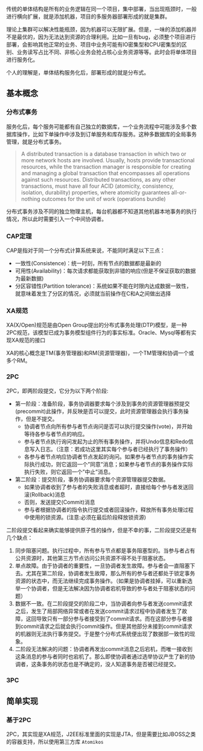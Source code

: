 
传统的单体结构是所有的业务逻辑在同一个项目，集中部署，当出现瓶颈时，一般进行横向扩展，就是添加机器，项目的多服务器部署形成的就是集群。

理论上集群可以解决性能瓶颈，因为机器可以无限扩展。但是，一味的添加机器并不是最优的，因为无法达到资源的合理利用。比如一旦有bug，必须整个项目进行部署，会影响其他正常的业务、项目中业务可能有IO密集型和CPU密集型的区别、业务读写占比不同、非核心业务会抢占核心业务资源等等。此时会将单体项目进行服务化。

个人的理解是，单体结构服务化后，部署形成的就是分布式。

## 基本概念
### 分布式事务

服务化后，每个服务可能都有自己独立的数据库，一个业务流程中可能涉及多个数据库操作，比如下单操作中涉及到订单服务和库存服务。这种多数据库的全局事务管理，就是分布式事务。

> A distributed transaction is a database transaction in which two or more network hosts are involved. Usually, hosts provide transactional resources, while the transaction manager is responsible for creating and managing a global transaction that encompasses all operations against such resources. Distributed transactions, as any other transactions, must have all four ACID (atomicity, consistency, isolation, durability) properties, where atomicity guarantees all-or-nothing outcomes for the unit of work (operations bundle)

分布式事务涉及不同的独立物理主机，每台机器都不知道其他机器本地事务的执行情况，所以此时需要引入一个中间协调者。

### CAP定理

CAP是指对于同一个分布式计算系统来说，不能同时满足以下三点：

- 一致性(Consistence)：统一时刻，所有节点的数据都是最新的
- 可用性(Availability)：每次请求都能获取到非错的响应(但是不保证获取的数据为最新数据)
- 分区容错性(Partition tolerance)：系统如果不能在时限内达成数据一致性，就意味着发生了分区的情况，必须就当前操作在C和A之间做出选择

### XA规范
XA(X/Open)规范是由Open Group提出的分布式事务处理(DTP)模型，是一种2PC规范，该模型已成为事务模型组件行为的事实标准。Oracle、Mysql等都有实现XA规范的接口

XA的核心概念是TM(事务管理器)和RM(资源管理器)，一个TM管理和协调一个或多个RM。

### 2PC
2PC，即两阶段提交，它分为以下两个阶段:

- 第一阶段：准备阶段，事务协调器要求每个涉及到事务的资源管理器预提交(precommit)此操作，并反映是否可以提交，此时资源管理器会执行事务操作，但是不提交。
	- 协调者节点向所有参与者节点询问是否可以执行提交操作(vote)，并开始等待各参与者节点的响应。
	- 参与者节点执行询问发起为止的所有事务操作，并将Undo信息和Redo信息写入日志。（注意：若成功这里其实每个参与者已经执行了事务操作）
	- 各参与者节点响应协调者节点发起的询问。如果参与者节点的事务操作实际执行成功，则它返回一个”同意”消息；如果参与者节点的事务操作实际执行失败，则它返回一个”中止”消息。
- 第二阶段：提交阶段，事务协调器要求每个资源管理器提交数据。
	- 如果协调者收到了参与者的失败消息或者超时，直接给每个参与者发送回滚(Rollback)消息
	- 否则，发送提交(Commit)消息
	- 参与者根据协调者的指令执行提交或者回滚操作，释放所有事务处理过程中使用的锁资源。(注意:必须在最后阶段释放锁资源)

二阶段提交看起来确实能够提供原子性的操作，但是不幸的事，二阶段提交还是有几个缺点：

1. 同步阻塞问题。执行过程中，所有参与节点都是事务阻塞型的。当参与者占有公共资源时，其他第三方节点访问公共资源不得不处于阻塞状态。
2. 单点故障。由于协调者的重要性，一旦协调者发生故障。参与者会一直阻塞下去。尤其在第二阶段，协调者发生故障，那么所有的参与者还都处于锁定事务资源的状态中，而无法继续完成事务操作。（如果是协调者挂掉，可以重新选举一个协调者，但是无法解决因为协调者宕机导致的参与者处于阻塞状态的问题）
3. 数据不一致。在二阶段提交的阶段二中，当协调者向参与者发送commit请求之后，发生了局部网络异常或者在发送commit请求过程中协调者发生了故障，这回导致只有一部分参与者接受到了commit请求。而在这部分参与者接到commit请求之后就会执行commit操作。但是其他部分未接到commit请求的机器则无法执行事务提交。于是整个分布式系统便出现了数据部一致性的现象。
4. 二阶段无法解决的问题：协调者再发出commit消息之后宕机，而唯一接收到这条消息的参与者同时也宕机了。那么即使协调者通过选举协议产生了新的协调者，这条事务的状态也是不确定的，没人知道事务是否被已经提交。

### 3PC

## 简单实现
### 基于2PC
2PC，其实现是XA规范，J2EE标准里面的实现是JTA，但是需要比如JBOSS之类的容器支持，所以使用第三方库 ```Atomikos```

